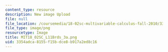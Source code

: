 ```yaml
---
content_type: resource
description: New image Upload
file: null
file_location: /coursemedia/18-02sc-multivariable-calculus-fall-2010/3354adca8155f15bdce8b917a2ed8c16_MIT18_02SC_L11Brds_3a.png
file_type: image/png
resourcetype: Image
title: MIT18_02SC_L11Brds_3a.png
uid: 3354adca-8155-f15b-dce8-b917a2ed8c16
---
```

